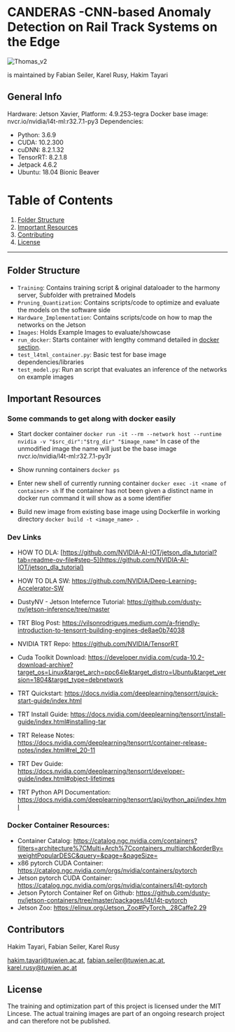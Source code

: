 # CANDERAS -**C**NN-based **An**omaly **D**etection on **Ra**il Track **S**ystems on the Edge

![Thomas_v2](https://github.com/user-attachments/assets/fdea44fa-1c8f-416b-88ed-c23c1b41674c)


is maintained by Fabian Seiler, Karel Rusy, Hakim Tayari

## General Info

Hardware: Jetson Xavier, Platform: 4.9.253-tegra
Docker base image: nvcr.io/nvidia/l4t-ml:r32.7.1-py3
Dependencies: 
 - Python: 3.6.9
 - CUDA: 10.2.300
 - cuDNN: 8.2.1.32
 - TensorRT: 8.2.1.8
 - Jetpack 4.6.2
 - Ubuntu: 18.04 Bionic Beaver


# Table of Contents

1. [Folder Structure](#folder-structure)
2. [Important Resources](#important-resources) 
3. [Contributing](#contributions)
4. [License](#license)

---

## Folder Structure

- `Training`: Contains training script & original dataloader to the harmony server, Subfolder with pretrained Models
- `Pruning_Quantization`: Contains scripts/code to optimize and evaluate the models on the software side
- `Hardware_Implementation`: Contains scripts/code on how to map the networks on the Jetson
- `Images`: Holds Example Images to evaluate/showcase
- `run_docker`: Starts container with lengthy command detailed in [docker section](#some-commands-to-get-along-with-docker-easily).
- `test_l4tml_container.py`: Basic test for base image dependencies/libraries
- `test_model.py`: Run an script that evaluates an inference of the networks on example images

## Important Resources 

### Some commands to get along with docker easily 
- Start docker container
`docker run -it --rm --network host --runtime nvidia -v "$src_dir":"$trg_dir" "$image_name"`
In case of the unmodified image the name will just be the base image nvcr.io/nvidia/l4t-ml:r32.7.1-py3r

- Show running containers
`docker ps`

- Enter new shell of currently running container
`docker exec -it <name of container> sh`
If the container has not been given a distinct name in docker run command it will show as a some identifier

- Build new image from existing base image using Dockerfile in working directory
`docker build -t <image_name> .`

### Dev Links
- HOW TO DLA: [https://github.com/NVIDIA-AI-IOT/jetson_dla_tutorial?tab=readme-ov-file#step-5](https://github.com/NVIDIA-AI-IOT/jetson_dla_tutorial)
- HOW TO DLA SW: https://github.com/NVIDIA/Deep-Learning-Accelerator-SW
- DustyNV - Jetson Intefernce Tutorial: https://github.com/dusty-nv/jetson-inference/tree/master
- TRT Blog Post: https://vilsonrodrigues.medium.com/a-friendly-introduction-to-tensorrt-building-engines-de8ae0b74038
- NVIDIA TRT Repo: https://github.com/NVIDIA/TensorRT
- Cuda Toolkit Download: https://developer.nvidia.com/cuda-10.2-download-archive?target_os=Linux&target_arch=ppc64le&target_distro=Ubuntu&target_version=1804&target_type=debnetwork

- TRT Quickstart: https://docs.nvidia.com/deeplearning/tensorrt/quick-start-guide/index.html
- TRT Install Guide: https://docs.nvidia.com/deeplearning/tensorrt/install-guide/index.html#installing-tar
- TRT Release Notes: https://docs.nvidia.com/deeplearning/tensorrt/container-release-notes/index.html#rel_20-11
- TRT Dev Guide: https://docs.nvidia.com/deeplearning/tensorrt/developer-guide/index.html#object-lifetimes
- TRT Python API Documentation: https://docs.nvidia.com/deeplearning/tensorrt/api/python_api/index.html

### Docker Container Resources:
- Container Catalog: https://catalog.ngc.nvidia.com/containers?filters=architecture%7CMulti+Arch%7Ccontainers_multiarch&orderBy=weightPopularDESC&query=&page=&pageSize=
- x86 pytorch CUDA Container: https://catalog.ngc.nvidia.com/orgs/nvidia/containers/pytorch
- Jetson pytorch CUDA Container: https://catalog.ngc.nvidia.com/orgs/nvidia/containers/l4t-pytorch
- Jetson Pytorch Container Ref on Github: https://github.com/dusty-nv/jetson-containers/tree/master/packages/l4t/l4t-pytorch
- Jetson Zoo: https://elinux.org/Jetson_Zoo#PyTorch_.28Caffe2.29

## Contributors

Hakim Tayari, Fabian Seiler, Karel Rusy

hakim.tayari@tuwien.ac.at, fabian.seiler@tuwien.ac.at, karel.rusy@tuwien.ac.at

## License

The training and optimization part of this project is licensed under the MIT Lincese.
The actual training images are part of an ongoing research project and can therefore not be published.
